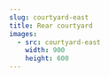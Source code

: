 ```yaml
---
slug: courtyard-east
title: Rear courtyard
images:
  - src: courtyard-east
    width: 900
    height: 600
---
```

